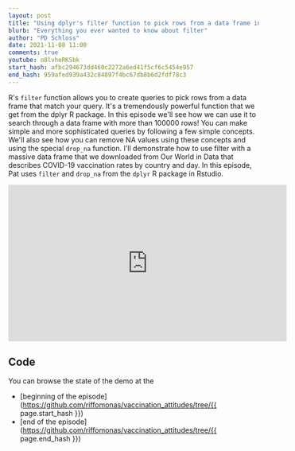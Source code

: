 ```yaml
---
layout: post
title: "Using dplyr's filter function to pick rows from a data frame in R (CC161)"
blurb: "Everything you ever wanted to know about filter"
author: "PD Schloss"
date: 2021-11-08 11:00
comments: true
youtube: o8lvheRKSbk
start_hash: afbc294673dd460c2272a6ed41f5cf6c5454e957
end_hash: 959afed939a432c84897f4bc67db8b6d2fdf78c3
---
```


R's `filter` function allows you to create queries to pick rows from a data frame that match your query. It's a tremendously powerful function that we get from the dplyr R package. In this episode we'll see how we can use it to search through a data frame with more than 100000 rows! You can make simple and more sophisticated queries by following a few simple concepts. We'll also see how you can remove NA values using these concepts and using the special `drop_na` function. I'll demonstrate how to use filter with a massive data frame that we downloaded from Our World in Data that describes COVID-19 vaccination rates by country and day. In this episode, Pat uses `filter` and `drop_na` from the `dplyr` R package in Rstudio.


<iframe style="margin: 0 auto;display:block;" width="560" height="315" src="https://www.youtube.com/embed/{{ page.youtube }}" frameborder="0" allow="accelerometer; autoplay; encrypted-media; gyroscope; picture-in-picture" allowfullscreen></iframe>


## Code

You can browse the state of the demo at the
* [beginning of the episode](https://github.com/riffomonas/vaccination_attitudes/tree/{{ page.start_hash }})
* [end of the episode](https://github.com/riffomonas/vaccination_attitudes/tree/{{ page.end_hash }})
